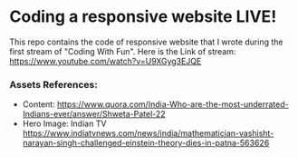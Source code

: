 # Coding a responsive website LIVE!

This repo contains the code of responsive website that I wrote during the first stream of "Coding With Fun". Here is the Link of stream: https://www.youtube.com/watch?v=U9XGyg3EJQE

### Assets References: 
* Content: https://www.quora.com/India-Who-are-the-most-underrated-Indians-ever/answer/Shweta-Patel-22
* Hero Image: Indian TV
  https://www.indiatvnews.com/news/india/mathematician-vashisht-narayan-singh-challenged-einstein-theory-dies-in-patna-563626